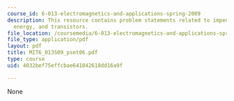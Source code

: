 ```yaml
---
course_id: 6-013-electromagnetics-and-applications-spring-2009
description: This resource contains problem statements related to impedance, magnetic
  energy, and transistors.
file_location: /coursemedia/6-013-electromagnetics-and-applications-spring-2009/4032bef75effcbae641842618dd16a9f_MIT6_013S09_pset06.pdf
file_type: application/pdf
layout: pdf
title: MIT6_013S09_pset06.pdf
type: course
uid: 4032bef75effcbae641842618dd16a9f

---
```

None